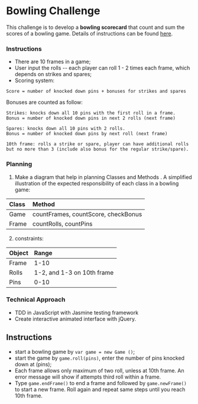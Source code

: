 
Bowling Challenge
=================

This challenge is to develop a <strong>bowling scorecard</strong> that count and sum the scores of a bowling game. Details of instructions can be found [here](https://github.com/makersacademy/bowling-challenge).

### Instructions
- There are 10 frames in a game;
- User input the rolls -- each player can roll 1 - 2 times each frame, which depends on strikes and spares;
- Scoring system:
```
Score = number of knocked down pins + bonuses for strikes and spares
```
Bonuses are counted as follow:
```
Strikes: knocks down all 10 pins with the first roll in a frame.
Bonus = number of knocked down pins in next 2 rolls (next frame)  
```
```
Spares: knocks down all 10 pins with 2 rolls.
Bonus = number of knocked down pins by next roll (next frame)
```
```
10th frame: rolls a strike or spare, player can have additional rolls but no more than 3 (include also bonus for the regular strike/spare).
```

### Planning
1) Make a diagram that help in planning Classes and Methods .
A simplified illustration of the expected  responsibility of each class in a bowling game:

| Class | Method |
|:----|:----|
|Game| countFrames, countScore, checkBonus|
|Frame| countRolls, countPins|

2) constraints:

|Object| Range|
|:----|:----|
|Frame| 1-10|
|Rolls| 1-2, and 1-3 on 10th frame|
|Pins| 0-10|


### Technical Approach
- TDD in JavaScript with Jasmine testing framework
- Create interactive animated interface with jQuery.

## Instructions

- start a bowling game by `var game = new Game ()`;
- start the game by `game.roll(pins)`, enter the number of pins knocked down at (pins);
- Each frame allows only maximum of two roll, unless at 10th frame. An error message will show if attempts third roll within a frame.
- Type `game.endFrame()` to end a frame and followed by `game.newFrame()` to start a new frame. Roll again and repeat same steps until you reach 10th frame.
